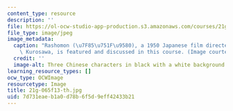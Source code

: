 ```yaml
---
content_type: resource
description: ''
file: https://ol-ocw-studio-app-production.s3.amazonaws.com/courses/21g-065-japanese-literature-and-cinema-fall-2013/7d731eaeb1a0d78b6f5d9eff42433b21_21g-065f13-th.jpg
file_type: image/jpeg
image_metadata:
  caption: "Rashomon (\u7F85\u751F\u9580), a 1950 Japanese film directed by Akira\
    \ Kurosawa, is featured and discussed in this course. (Image courtesy of MIT OpenCourseWare.)"
  credit: ''
  image-alt: Three Chinese characters in black with a white background
learning_resource_types: []
ocw_type: OCWImage
resourcetype: Image
title: 21g-065f13-th.jpg
uid: 7d731eae-b1a0-d78b-6f5d-9eff42433b21
---
```


